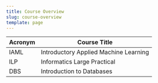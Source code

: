 ```yaml
---
title: Course Overview
slug: course-overview
template: page
---
```


| Acronym | Course Title                          |
| ------- | ------------------------------------- |
| IAML    | Introductory Applied Machine Learning |
| ILP     | Informatics Large Practical           |
| DBS     | Introduction to Databases             |